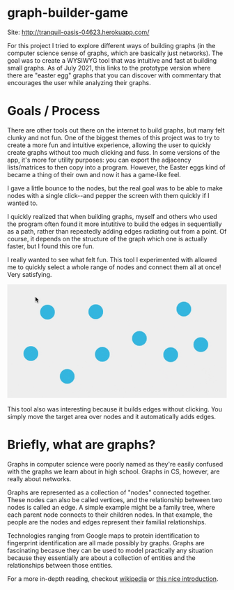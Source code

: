 # graph-builder-game

Site: http://tranquil-oasis-04623.herokuapp.com/

For this project I tried to explore different ways of building graphs (in the computer science sense of graphs, which are basically just networks). The goal was to create a WYSIWYG tool that was intuitive and fast at building small graphs. As of July 2021, this links to the prototype version where there are "easter egg" graphs that you can discover with commentary that encourages the user while analyzing their graphs. 

# Goals / Process
There are other tools out there on the internet to build graphs, but many felt clunky and not fun. One of the biggest themes of this project was to try to create a more fun and intuitive experience, allowing the user to quickly create graphs without too much clicking and fuss. In some versions of the app, it's more for utility purposes: you can export the adjacency lists/matrices to then copy into a program. However, the Easter eggs kind of became a thing of their own and now it has a game-like feel.

I gave a little bounce to the nodes, but the real goal was to be able to make nodes with a single click--and pepper the screen with them quickly if I wanted to.

I quickly realized that when building graphs, myself and others who used the program often found it more intutitive to build the edges in sequentially as a path, rather than repeatedly adding edges radiating out from a point. Of course, it depends on the structure of the graph which one is actually faster, but I found this ore fun. 

I really wanted to see what felt fun. This tool I experimented with allowed me to quickly select a whole range of nodes and connect them all at once! Very satisfying.

![Complete tool](screenshots/drag-complete-tool-1.gif)

This tool also was interesting because it builds edges without clicking. You simply move the target area over nodes and it automatically adds edges.

# Briefly, what are graphs?
Graphs in computer science were poorly named as they're easily confused with the graphs we learn about in high school. Graphs in CS, however, are really about networks. 

Graphs are represented as a collection of "nodes" connected together. These nodes can also be called vertices, and the relationship between two nodes is called an edge. A simple example might be a family tree, where each parent node connects to their children nodes. In that example, the people are the nodes and edges represent their familial relationships. 

Technologies ranging from Google maps to protein identification to fingerprint identification are all made possibly by graphs. Graphs are fascinating becasue they can be used to model practically any situation because they essentially are about a collection of entities and the relationships between those entities.

For a more in-depth reading, checkout [wikipedia](https://en.wikipedia.org/wiki/Graph_theory) or [this nice introduction](https://medium.com/basecs/a-gentle-introduction-to-graph-theory-77969829ead8). 

